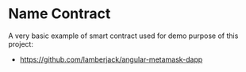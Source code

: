 # Name Contract

A very basic example of smart contract used for demo purpose of this project:

- https://github.com/lamberjack/angular-metamask-dapp